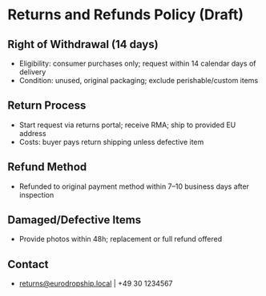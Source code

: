 # Returns and Refunds Policy (Draft)

## Right of Withdrawal (14 days)
- Eligibility: consumer purchases only; request within 14 calendar days of delivery
- Condition: unused, original packaging; exclude perishable/custom items

## Return Process
- Start request via returns portal; receive RMA; ship to provided EU address
- Costs: buyer pays return shipping unless defective item

## Refund Method
- Refunded to original payment method within 7–10 business days after inspection

## Damaged/Defective Items
- Provide photos within 48h; replacement or full refund offered

## Contact
- returns@eurodropship.local | +49 30 1234567
